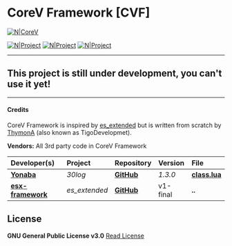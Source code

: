 # CoreV Framework [CVF]
[![N|CoreV](https://i.imgur.com/3XeDqC0.png)](https://i.imgur.com/3XeDqC0.png)

[![N|Project](https://img.shields.io/badge/GitHub%20Project-corv%20framework-lightgray?logo=github&style=for-the-badge)](https://github.com/ThymonA/CoreV-Framework)
[![N|Project](https://img.shields.io/badge/GitLab%20Project-corv%20framework-orange?logo=gitlab&style=for-the-badge)](https://git.arens.io/ThymonA/corev-framework)
[![N|Project](https://img.shields.io/badge/Discord-Tigo%239999-7289da?logo=discord&style=for-the-badge)](https://discordapp.com/users/733686533873467463)

---
## This project is still under development, you can't use it yet!
---

#### Credits
CoreV Framework is inspired by [es_extended](https://github.com/esx-framework/es_extended) but is written from scratch by [ThymonA](https://github.com/ThymonA) (also known as TigoDevelopmet).

**Vendors:**
All 3rd party code in CoreV Framework

Developer(s) | Project | Repository | Version | File
:-------- | :------ | :---------- | :--------- | :-----
**[Yonaba](https://github.com/Yonaba/)** | *30log* | **[GitHub](https://github.com/Yonaba/30log/)** | *1.3.0* | **[class.lua](https://git.arens.io/ThymonA/corev-framework/-/blob/master/corev/vendors/class.lua)**
**[esx-framework](https://github.com/esx-framework)** | *es_extended* | **[GitHub](https://github.com/esx-framework/es_extended)** | v1-final | **..**

## License
**GNU General Public License v3.0**
[Read License](https://git.arens.io/ThymonA/corev-framework/blob/master/LICENSE)